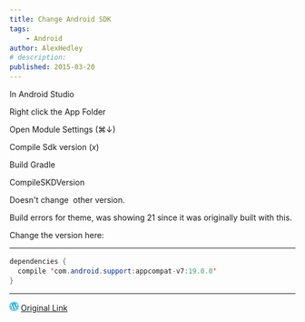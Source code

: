 ```yaml
---
title: Change Android SDK
tags:
    - Android
author: AlexHedley
# description: 
published: 2015-03-20
---
```


In Android Studio

Right click the App Folder

Open Module Settings (⌘↓)

Compile Sdk version (_x_)

Build Gradle

CompileSKDVersion

Doesn't change  other version.

Build errors for theme, was showing 21 since it was originally built with this.

Change the version here:

* * *

```java
dependencies {
  compile 'com.android.support:appcompat-v7:19.0.0'
}
```

* * *

![Wordpress](../images/wordpress.png "Wordpress") [Original Link](https://alexhedley.wordpress.com/2015/03/20/change-android-sdk/)
